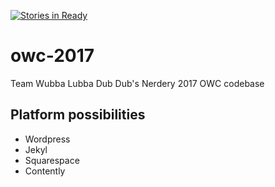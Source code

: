 [![Stories in Ready](https://badge.waffle.io/postrad/owc-2017.png?label=ready&title=Ready)](https://waffle.io/postrad/owc-2017)
# owc-2017
Team Wubba Lubba Dub Dub's Nerdery 2017 OWC codebase

## Platform possibilities

- Wordpress
- Jekyl
- Squarespace
- Contently
